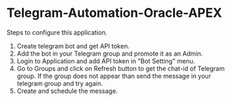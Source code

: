 # Telegram-Automation-Oracle-APEX

Steps to configure this application.

1. Create telegram bot and get API token.
2. Add the bot in your Telegram group and promote it as an Admin.
3. Login to Application and add API token in "Bot Setting" menu.
4. Go to Groups and click on Refresh button to get the chat-id of Telegram group. If the group does not appear than send the message in your telegram group and try again. 
5. Create and schedule the message. 
